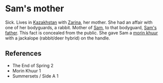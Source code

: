 # Sam's mother
Sick. Lives in [Kazakhstan](wiki/Location/Region/Kazakhstan.md) with [Zarina](wiki/Person/Zarina.md), her mother. She had an affair with one of her bodyguards, a rabbit. Mother of [Sam](wiki/Person/Sam.md), to that bodyguard, [Sam's father](wiki/Sam's%20father). This fact is concealed from the public. She gave Sam a [morin khuur](wiki/morin%20khuur) with a jackalope (rabbit/deer hybrid) on the handle.

## References
- The End of Spring 2
- Morin Khuur 1
- Summersets / Side A 1
